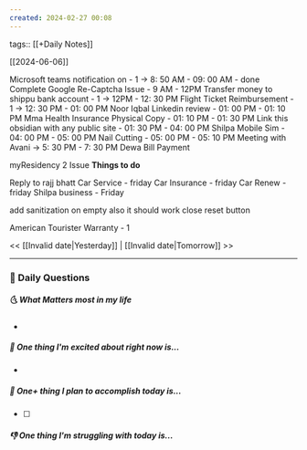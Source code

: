 ```yaml
---
created: 2024-02-27 00:08
---
```

tags:: [[+Daily Notes]]

[[2024-06-06]]

Microsoft teams notification on - 1 -> 8: 50 AM - 09: 00 AM - done
Complete Google Re-Captcha Issue - 9 AM - 12PM
Transfer money to shippu bank account - 1 -> 12PM - 12: 30 PM
Flight Ticket Reimbursement - 1 -> 12: 30 PM - 01: 00 PM
Noor Iqbal Linkedin review - 01: 00 PM - 01: 10 PM
Mma Health Insurance Physical Copy - 01: 10 PM - 01: 30 PM
Link this obsidian with any public site - 01: 30 PM - 04: 00 PM
Shilpa Mobile Sim - 04: 00 PM - 05: 00 PM
Nail Cutting - 05: 00 PM - 05: 10 PM
Meeting with Avani -> 5: 30 PM - 7: 30 PM
Dewa Bill Payment

myResidency 2 Issue 
**Things to do**

Reply to rajj bhatt
Car Service - friday
Car Insurance - friday
Car Renew - friday
Shilpa business - Friday

add sanitization
on empty also it should work
close reset button

American Tourister Warranty - 1





<< [[Invalid date|Yesterday]] | [[Invalid date|Tomorrow]] >>

---
### 📅 Daily Questions
##### 🌜 What Matters most in my life
- 

##### 🙌 One thing I'm excited about right now is...
- 

##### 🚀 One+ thing I plan to accomplish today is...
- [ ] 

##### 👎 One thing I'm struggling with today is...
